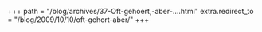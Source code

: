 +++
path = "/blog/archives/37-Oft-gehoert,-aber-....html"
extra.redirect_to = "/blog/2009/10/10/oft-gehort-aber/"
+++
